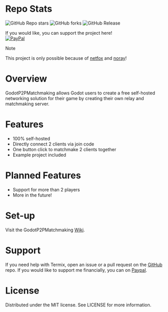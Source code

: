 # Repo Stats
![GitHub Repo stars](https://img.shields.io/github/stars/LukeGus/GodotP2PMatchmaking?style=flat&label=Stars)
![GitHub forks](https://img.shields.io/github/forks/LukeGus/GodotP2PMatchmaking?style=flat&label=Forks)
![GitHub Release](https://img.shields.io/github/v/release/LukeGus/GodotP2PMatchmaking?style=flat&label=Release)

If you would like, you can support the project here!\
[![PayPal](https://img.shields.io/badge/PayPal-00457C?style=for-the-badge&logo=paypal&logoColor=white)](https://paypal.me/LukeGustafson803)

> [!NOTE]
> This project is only possible because of [netfox](https://foxssake.github.io/netfox/latest/) and [noray](https://github.com/foxssake/noray)!

# Overview
GodotP2PMatchmaking allows Godot users to create a free self-hosted networking solution for their game by creating their own relay and matchmaking server.

# Features
- 100% self-hosted
- Directly connect 2 clients via join code
- One button click to matchmake 2 clients together
- Example project included

# Planned Features
- Support for more than 2 players
- More in the future!

# Set-up
Visit the GodotP2PMatchmaking [Wiki](https://github.com/LukeGus/GodotP2PMatchmaking/wiki).

# Support
If you need help with Termix, open an issue or a pull request on the [GitHub](https://github.com/LukeGus/GodotP2PMatchmaking/issues) repo. If you would like to support me financially, you can on [Paypal](https://paypal.me/LukeGustafson803).

# License
Distributed under the MIT license. See LICENSE for more information.
